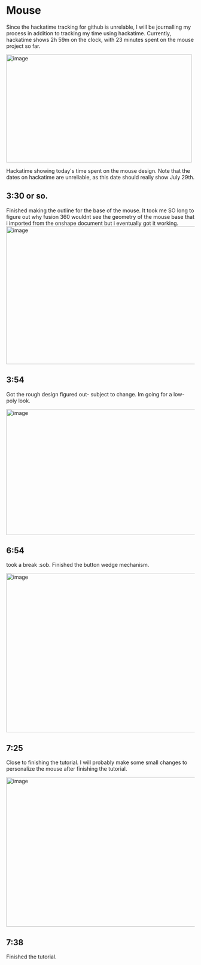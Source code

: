 # Mouse

Since the hackatime tracking for github is unrelable, I will be journalling my process in addition to tracking my time using hackatime. Currently, hackatime shows 2h 59m on the clock, with 23 minutes spent on the mouse project so far. 


<img width="496" height="289" alt="image" src="https://github.com/user-attachments/assets/f0159ddc-1a7e-4fa8-ab1e-573de78cd3b1" />

Hackatime showing today's time spent on the mouse design. Note that the dates on hackatime are unreliable, as this date should really show July 29th. 

## 3:30 or so. 
Finished making the outline for the base of the mouse. It took me SO long to figure out why fusion 360 wouldnt see the geometry of the mouse base that i imported from the onshape document but i eventually got it working. 
<img width="747" height="369" alt="image" src="https://github.com/user-attachments/assets/1d5126b8-1b59-4963-ad82-7a22629445de" />

## 3:54
Got the rough design figured out- subject to change. Im going for a low-poly look. 

<img width="836" height="337" alt="image" src="https://github.com/user-attachments/assets/6d105840-dd54-44e0-8744-dfbb2adae9d4" />

## 6:54 
took a break :sob. Finished the button wedge mechanism.

<img width="1053" height="426" alt="image" src="https://github.com/user-attachments/assets/ce83e6be-99d8-46af-b3cd-5b340e8742e6" />

## 7:25
Close to finishing the tutorial. I will probably make some small changes to personalize the mouse after finishing the tutorial. 

<img width="822" height="400" alt="image" src="https://github.com/user-attachments/assets/f37d7b42-b8aa-4948-82e0-1f77543d3479" />

## 7:38
Finished the tutorial. 



